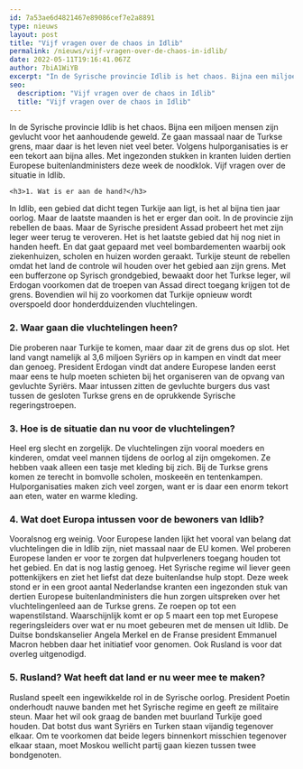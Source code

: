 ```yaml
---
id: 7a53ae6d4821467e89086cef7e2a8891
type: nieuws
layout: post
title: "Vijf vragen over de chaos in Idlib"
permalink: /nieuws/vijf-vragen-over-de-chaos-in-idlib/
date: 2022-05-11T19:16:41.067Z
author: 7biA1WiYB
excerpt: "In de Syrische provincie Idlib is het chaos. Bijna een miljoen mensen zijn gevlucht voor het aanhoudende geweld. Ze gaan massaal naar de Turkse grens, maar daar is het leven niet veel beter. Volgens hulporganisaties is er een tekort aan bijna alles. Met ingezonden stukken in kranten luiden dertien Europese buitenlandministers deze week de noodklok. Vijf vragen over de situatie in Idlib.  "
seo:
  description: "Vijf vragen over de chaos in Idlib"
  title: "Vijf vragen over de chaos in Idlib"
---
```

In de Syrische provincie Idlib is het chaos. Bijna een miljoen mensen zijn gevlucht voor het aanhoudende geweld. Ze gaan massaal naar de Turkse grens, maar daar is het leven niet veel beter. Volgens hulporganisaties is er een tekort aan bijna alles. Met ingezonden stukken in kranten luiden dertien Europese buitenlandministers deze week de noodklok. Vijf vragen over de situatie in Idlib.  

    <h3>1. Wat is er aan de hand?</h3>
<p>In Idlib, een gebied dat dicht tegen Turkije aan ligt, is het al bijna tien jaar oorlog. Maar de laatste maanden is het er erger dan ooit. In de provincie zijn rebellen de baas. Maar de Syrische president Assad probeert het met zijn leger weer terug te veroveren. Het is het laatste gebied dat hij nog niet in handen heeft. En dat gaat gepaard met veel bombardementen waarbij ook ziekenhuizen, scholen en huizen worden geraakt. Turkije steunt de rebellen omdat het land de controle wil houden over het gebied aan zijn grens. Met een bufferzone op Syrisch grondgebied, bewaakt door het Turkse leger, wil Erdogan voorkomen dat de troepen van Assad direct toegang krijgen tot de grens. Bovendien wil hij zo voorkomen dat Turkije opnieuw wordt overspoeld door honderdduizenden vluchtelingen.</p>
<h3>2. Waar gaan die vluchtelingen heen? </h3>
<p>Die proberen naar Turkije te komen, maar daar zit de grens dus op slot. Het land vangt namelijk al 3,6 miljoen Syriërs op in kampen en vindt dat meer dan genoeg. President Erdogan vindt dat andere Europese landen eerst maar eens te hulp moeten schieten bij het organiseren van de opvang van gevluchte Syriërs. Maar intussen zitten de gevluchte burgers dus vast tussen de gesloten Turkse grens en de oprukkende Syrische regeringstroepen. </p>
<h3>3. Hoe is de situatie dan nu voor de vluchtelingen? </h3>
<p>Heel erg slecht en zorgelijk. De vluchtelingen zijn vooral moeders en kinderen, omdat veel mannen tijdens de oorlog al zijn omgekomen. Ze hebben vaak alleen een tasje met kleding bij zich. Bij de Turkse grens komen ze terecht in bomvolle scholen, moskeeën en tentenkampen. Hulporganisaties maken zich veel zorgen, want er is daar een enorm tekort aan eten, water en warme kleding. </p>
<h3>4. Wat doet Europa intussen voor de bewoners van Idlib? </h3>
<p>Vooralsnog erg weinig. Voor Europese landen lijkt het vooral van belang dat vluchtelingen die in Idlib zijn, niet massaal naar de EU komen. Wel proberen Europese landen er voor te zorgen dat hulpverleners toegang houden tot het gebied. En dat is nog lastig genoeg. Het Syrische regime wil liever geen pottenkijkers en ziet het liefst dat deze buitenlandse hulp stopt. Deze week stond er in een groot aantal Nederlandse kranten een ingezonden stuk van dertien Europese buitenlandministers die hun zorgen uitspreken over het vluchtelingenleed aan de Turkse grens. Ze roepen op tot een wapenstilstand. Waarschijnlijk komt er op 5 maart een top met Europese regeringsleiders over wat er nu moet gebeuren met de mensen uit Idlib. De Duitse bondskanselier Angela Merkel en de Franse president Emmanuel Macron hebben daar het initiatief voor genomen. Ook Rusland is voor dat overleg uitgenodigd. </p>
<h3>5. Rusland? Wat heeft dat land er nu weer mee te maken? </h3>
<p>Rusland speelt een ingewikkelde rol in de Syrische oorlog. President Poetin onderhoudt nauwe banden met het Syrische regime en geeft ze militaire steun. Maar het wil ook graag de banden met buurland Turkije goed houden. Dat botst dus want Syriërs en Turken staan vijandig tegenover elkaar. Om te voorkomen dat beide legers binnenkort misschien tegenover elkaar staan, moet Moskou wellicht partij gaan kiezen tussen twee bondgenoten. </p>  
